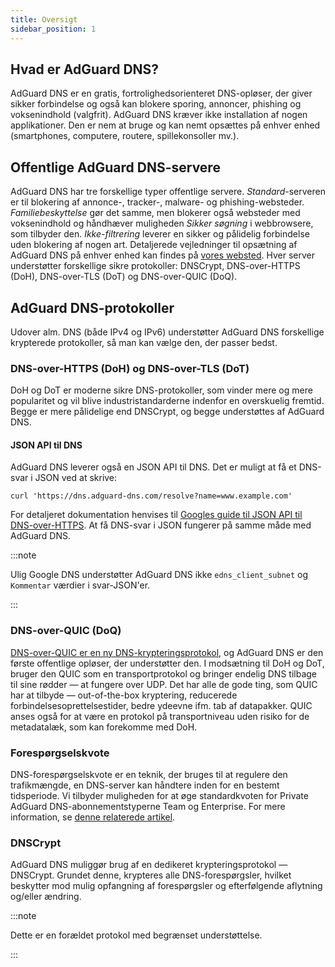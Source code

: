 ```yaml
---
title: Oversigt
sidebar_position: 1
---
```


## Hvad er AdGuard DNS?

AdGuard DNS er en gratis, fortrolighedsorienteret DNS-opløser, der giver sikker forbindelse og også kan blokere sporing, annoncer, phishing og voksenindhold (valgfrit). AdGuard DNS kræver ikke installation af nogen applikationer. Den er nem at bruge og kan nemt opsættes på enhver enhed (smartphones, computere, routere, spillekonsoller mv.).

## Offentlige AdGuard DNS-servere

AdGuard DNS har tre forskellige typer offentlige servere. *Standard*-serveren er til blokering af annonce-, tracker-, malware- og phishing-websteder. *Familiebeskyttelse* gør det samme, men blokerer også websteder med voksenindhold og håndhæver muligheden *Sikker søgning* i webbrowsere, som tilbyder den. *Ikke-filtrering* leverer en sikker og pålidelig forbindelse uden blokering af nogen art. Detaljerede vejledninger til opsætning af AdGuard DNS på enhver enhed kan findes på [vores websted](https://adguard-dns.io/public-dns.html). Hver server understøtter forskellige sikre protokoller: DNSCrypt, DNS-over-HTTPS (DoH), DNS-over-TLS (DoT) og DNS-over-QUIC (DoQ).

## AdGuard DNS-protokoller

Udover alm. DNS (både IPv4 og IPv6) understøtter AdGuard DNS forskellige krypterede protokoller, så man kan vælge den, der passer bedst.

### DNS-over-HTTPS (DoH) og DNS-over-TLS (DoT)

DoH og DoT er moderne sikre DNS-protokoller, som vinder mere og mere popularitet og vil blive industristandarderne indenfor en overskuelig fremtid. Begge er mere pålidelige end DNSCrypt, og begge understøttes af AdGuard DNS.

#### JSON API til DNS

AdGuard DNS leverer også en JSON API til DNS. Det er muligt at få et DNS-svar i JSON ved at skrive:

```text
curl 'https://dns.adguard-dns.com/resolve?name=www.example.com'
```

For detaljeret dokumentation henvises til [Googles guide til JSON API til DNS-over-HTTPS](https://developers.google.com/speed/public-dns/docs/doh/json). At få DNS-svar i JSON fungerer på samme måde med AdGuard DNS.

:::note

Ulig Google DNS understøtter AdGuard DNS ikke `edns_client_subnet` og `Kommentar` værdier i svar-JSON'er.

:::

### DNS-over-QUIC (DoQ)

[DNS-over-QUIC er en ny DNS-krypteringsprotokol](https://adguard-dns.io/en/blog/dns-over-quic.html), og AdGuard DNS er den første offentlige opløser, der understøtter den. I modsætning til DoH og DoT, bruger den QUIC som en transportprotokol og bringer endelig DNS tilbage til sine rødder — at fungere over UDP. Det har alle de gode ting, som QUIC har at tilbyde — out-of-the-box kryptering, reducerede forbindelsesoprettelsestider, bedre ydeevne ifm. tab af datapakker. QUIC anses også for at være en protokol på transportniveau uden risiko for de metadatalæk, som kan forekomme med DoH.

### Forespørgselskvote

DNS-forespørgselskvote er en teknik, der bruges til at regulere den trafikmængde, en DNS-server kan håndtere inden for en bestemt tidsperiode. Vi tilbyder muligheden for at øge standardkvoten for Private AdGuard DNS-abonnementstyperne Team og Enterprise. For mere information, se [denne relaterede artikel](/private-dns/server-and-settings/rate-limit.md).

### DNSCrypt

AdGuard DNS muliggør brug af en dedikeret krypteringsprotokol — DNSCrypt. Grundet denne, krypteres alle DNS-forespørgsler, hvilket beskytter mod mulig opfangning af forespørgsler og efterfølgende aflytning og/eller ændring.

:::note

Dette er en forældet protokol med begrænset understøttelse.

:::
